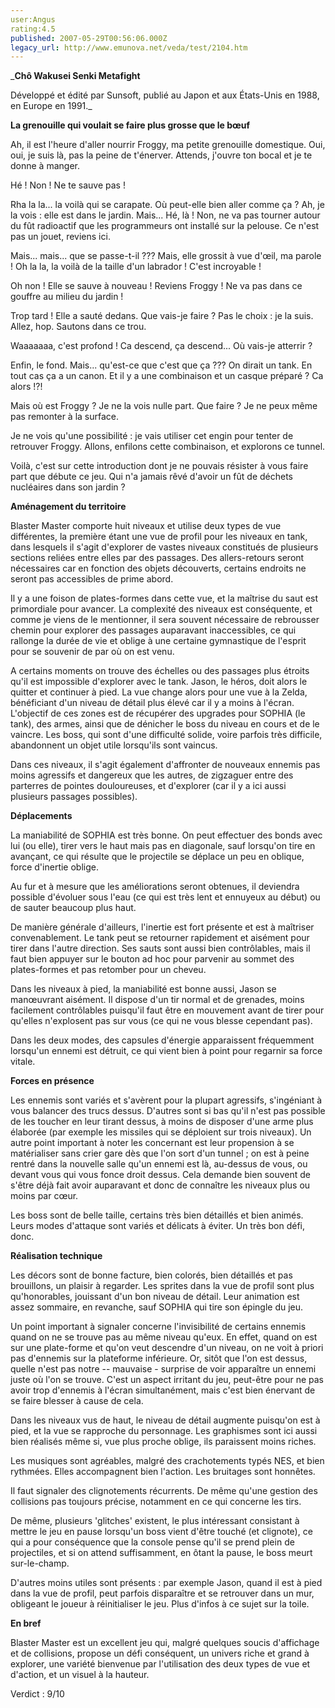 ```yaml
---
user:Angus
rating:4.5
published: 2007-05-29T00:56:06.000Z
legacy_url: http://www.emunova.net/veda/test/2104.htm
---
```

_**Chô Wakusei Senki Metafight**  

  

Développé et édité par Sunsoft, publié au Japon et aux États-Unis en 1988, en Europe en 1991\._  

  

**La grenouille qui voulait se faire plus grosse que le bœuf**  

  

Ah, il est l'heure d'aller nourrir Froggy, ma petite grenouille domestique. Oui, oui, je suis là, pas la peine de t'énerver. Attends, j'ouvre ton bocal et je te donne à manger.  

Hé ! Non ! Ne te sauve pas !  

Rha la la... la voilà qui se carapate. Où peut-elle bien aller comme ça ? Ah, je la vois : elle est dans le jardin. Mais... Hé, là ! Non, ne va pas tourner autour du fût radioactif que les programmeurs ont installé sur la pelouse. Ce n'est pas un jouet, reviens ici.  

Mais... mais... que se passe-t-il ??? Mais, elle grossit à vue d'œil, ma parole ! Oh la la, la voilà de la taille d'un labrador ! C'est incroyable !  

Oh non ! Elle se sauve à nouveau ! Reviens Froggy ! Ne va pas dans ce gouffre au milieu du jardin !  

Trop tard ! Elle a sauté dedans. Que vais-je faire ? Pas le choix : je la suis. Allez, hop. Sautons dans ce trou.  

Waaaaaaa, c'est profond ! Ca descend, ça descend... Où vais-je atterrir ?  

Enfin, le fond. Mais... qu'est-ce que c'est que ça ??? On dirait un tank. En tout cas ça a un canon. Et il y a une combinaison et un casque préparé ? Ca alors !?!  

Mais où est Froggy ? Je ne la vois nulle part. Que faire ? Je ne peux même pas remonter à la surface.  

Je ne vois qu'une possibilité : je vais utiliser cet engin pour tenter de retrouver Froggy. Allons, enfilons cette combinaison, et explorons ce tunnel.  

  

Voilà, c'est sur cette introduction dont je ne pouvais résister à vous faire part que débute ce jeu. Qui n'a jamais rêvé d'avoir un fût de déchets nucléaires dans son jardin ?  

  

**Aménagement du territoire**  

  

Blaster Master comporte huit niveaux et utilise deux types de vue différentes, la première étant une vue de profil pour les niveaux en tank, dans lesquels il s'agit d'explorer de vastes niveaux constitués de plusieurs sections reliées entre elles par des passages. Des allers-retours seront nécessaires car en fonction des objets découverts, certains endroits ne seront pas accessibles de prime abord.  

  

Il y a une foison de plates-formes dans cette vue, et la maîtrise du saut est primordiale pour avancer. La complexité des niveaux est conséquente, et comme je viens de le mentionner, il sera souvent nécessaire de rebrousser chemin pour explorer des passages auparavant inaccessibles, ce qui rallonge la durée de vie et oblige à une certaine gymnastique de l'esprit pour se souvenir de par où on est venu.  

  

A certains moments on trouve des échelles ou des passages plus étroits qu'il est impossible d'explorer avec le tank. Jason, le héros, doit alors le quitter et continuer à pied. La vue change alors pour une vue à la Zelda, bénéficiant d'un niveau de détail plus élevé car il y a moins à l'écran. L'objectif de ces zones est de récupérer des upgrades pour SOPHIA (le tank), des armes, ainsi que de dénicher le boss du niveau en cours et de le vaincre. Les boss, qui sont d'une difficulté solide, voire parfois très difficile, abandonnent un objet utile lorsqu'ils sont vaincus.  

  

Dans ces niveaux, il s'agit également d'affronter de nouveaux ennemis pas moins agressifs et dangereux que les autres, de zigzaguer entre des parterres de pointes douloureuses, et d'explorer (car il y a ici aussi plusieurs passages possibles).  

  

**Déplacements**  

  

La maniabilité de SOPHIA est très bonne. On peut effectuer des bonds avec lui (ou elle), tirer vers le haut mais pas en diagonale, sauf lorsqu'on tire en avançant, ce qui résulte que le projectile se déplace un peu en oblique, force d'inertie oblige.  

Au fur et à mesure que les améliorations seront obtenues, il deviendra possible d'évoluer sous l'eau (ce qui est très lent et ennuyeux au début) ou de sauter beaucoup plus haut.  

  

De manière générale d'ailleurs, l'inertie est fort présente et est à maîtriser convenablement. Le tank peut se retourner rapidement et aisément pour tirer dans l'autre direction. Ses sauts sont aussi bien contrôlables, mais il faut bien appuyer sur le bouton ad hoc pour parvenir au sommet des plates-formes et pas retomber pour un cheveu.  

  

Dans les niveaux à pied, la maniabilité est bonne aussi, Jason se manœuvrant aisément. Il dispose d'un tir normal et de grenades, moins facilement contrôlables puisqu'il faut être en mouvement avant de tirer pour qu'elles n'explosent pas sur vous (ce qui ne vous blesse cependant pas).  

  

Dans les deux modes, des capsules d'énergie apparaissent fréquemment lorsqu'un ennemi est détruit, ce qui vient bien à point pour regarnir sa force vitale.  

  

**Forces en présence**  

  

Les ennemis sont variés et s'avèrent pour la plupart agressifs, s'ingéniant à vous balancer des trucs dessus. D'autres sont si bas qu'il n'est pas possible de les toucher en leur tirant dessus, à moins de disposer d'une arme plus élaborée (par exemple les missiles qui se déploient sur trois niveaux). Un autre point important à noter les concernant est leur propension à se matérialiser sans crier gare dès que l'on sort d'un tunnel ; on est à peine rentré dans la nouvelle salle qu'un ennemi est là, au-dessus de vous, ou devant vous qui vous fonce droit dessus. Cela demande bien souvent de s'être déjà fait avoir auparavant et donc de connaître les niveaux plus ou moins par cœur.  

  

Les boss sont de belle taille, certains très bien détaillés et bien animés. Leurs modes d'attaque sont variés et délicats à éviter. Un très bon défi, donc.  

  

**Réalisation technique**  

  

Les décors sont de bonne facture, bien colorés, bien détaillés et pas brouillons, un plaisir à regarder. Les sprites dans la vue de profil sont plus qu'honorables, jouissant d'un bon niveau de détail. Leur animation est assez sommaire, en revanche, sauf SOPHIA qui tire son épingle du jeu.  

  

Un point important à signaler concerne l'invisibilité de certains ennemis quand on ne se trouve pas au même niveau qu'eux. En effet, quand on est sur une plate-forme et qu'on veut descendre d'un niveau, on ne voit à priori pas d'ennemis sur la plateforme inférieure. Or, sitôt que l'on est dessus, quelle n'est pas notre -- mauvaise - surprise de voir apparaître un ennemi juste où l'on se trouve. C'est un aspect irritant du jeu, peut-être pour ne pas avoir trop d'ennemis à l'écran simultanément, mais c'est bien énervant de se faire blesser à cause de cela.  

  

Dans les niveaux vus de haut, le niveau de détail augmente puisqu'on est à pied, et la vue se rapproche du personnage. Les graphismes sont ici aussi bien réalisés même si, vue plus proche oblige, ils paraissent moins riches.  

  

Les musiques sont agréables, malgré des crachotements typés NES, et bien rythmées. Elles accompagnent bien l'action. Les bruitages sont honnêtes.  

  

Il faut signaler des clignotements récurrents. De même qu'une gestion des collisions pas toujours précise, notamment en ce qui concerne les tirs.  

De même, plusieurs 'glitches' existent, le plus intéressant consistant à mettre le jeu en pause lorsqu'un boss vient d'être touché (et clignote), ce qui a pour conséquence que la console pense qu'il se prend plein de projectiles, et si on attend suffisamment, en ôtant la pause, le boss meurt sur-le-champ.  

D'autres moins utiles sont présents : par exemple Jason, quand il est à pied dans la vue de profil, peut parfois disparaître et se retrouver dans un mur, obligeant le joueur à réinitialiser le jeu. Plus d'infos à ce sujet sur la toile.  

  

**En bref**  

  

Blaster Master est un excellent jeu qui, malgré quelques soucis d'affichage et de collisions, propose un défi conséquent, un univers riche et grand à explorer, une variété bienvenue par l'utilisation des deux types de vue et d'action, et un visuel à la hauteur.  

  

Verdict : 9/10